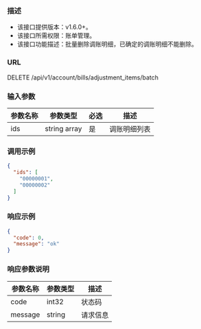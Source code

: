 
### 描述

- 该接口提供版本：v1.6.0+。
- 该接口所需权限：账单管理。
- 该接口功能描述：批量删除调账明细，已确定的调账明细不能删除。

### URL

DELETE /api/v1/account/bills/adjustment_items/batch

### 输入参数

| 参数名称 | 参数类型         | 必选 | 描述     |
|------|--------------|----|--------|
| ids  | string array | 是  | 调账明细列表 |

### 调用示例

```json
{
  "ids": [
    "00000001",
    "00000002"
  ]
}
```

### 响应示例

```json
{
  "code": 0,
  "message": "ok"
}
```

### 响应参数说明

| 参数名称    | 参数类型   | 描述   |
|---------|--------|------|
| code    | int32  | 状态码  |
| message | string | 请求信息 |
